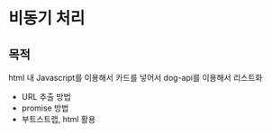 # 비동기 처리
## 목적
html 내 Javascript를 이용해서 카드를 넣어서 dog-api를 이용해서 리스트화

- URL 추출 방법
- promise 방법
- 부트스트랩, html 활용
